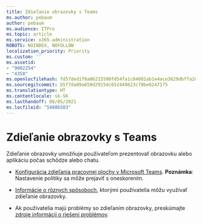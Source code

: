 ```yaml
---
title: Zdieľanie obrazovky s Teams
ms.author: pebaum
author: pebaum
ms.audience: ITPro
ms.topic: article
ms.service: o365-administration
ROBOTS: NOINDEX, NOFOLLOW
localization_priority: Priority
ms.custom: ''
ms.assetid:
- "9002254"
- "4358"
ms.openlocfilehash: fd57ded1f8a06215590fd54fa1c84801ab1e4ace3629dbffa2d08026139a96fd
ms.sourcegitcommit: b5f7da89a650d2915dc652449623c78be6247175
ms.translationtype: HT
ms.contentlocale: sk-SK
ms.lasthandoff: 08/05/2021
ms.locfileid: "54086503"
---
```

# <a name="screen-sharing-with-teams"></a>Zdieľanie obrazovky s Teams

Zdieľanie obrazovky umožňuje používateľom prezentovať obrazovku alebo aplikáciu počas schôdze alebo chatu.

- [Konfigurácia zdieľania pracovnej plochy v Microsoft Teams](https://docs.microsoft.com/microsoftteams/configure-desktop-sharing). **Poznámka**: Nastavenie politiky sa môže prejaviť s oneskorením. 

- [Informácie o rôznych spôsoboch](https://docs.microsoft.com/microsoftteams/meeting-policies-in-teams#meeting-policy-settings---content-sharing), ktorými používatelia môžu využívať zdieľanie obrazovky. 

- Ak používatelia majú problémy so zdieľaním obrazovky, preskúmajte [zdroje informácií o riešení problémov](https://docs.microsoft.com/microsoftteams/connectivity-issues). 
